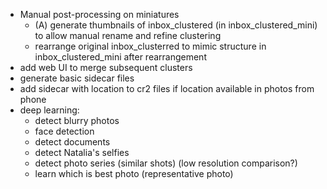 * Manual post-processing on miniatures
    * (A) generate thumbnails of inbox_clustered (in inbox_clustered_mini) to 
allow manual rename and refine clustering
    * rearrange original inbox_clusterred to mimic structure in 
inbox_clustered_mini after rearrangement
* add web UI to merge subsequent clusters
* generate basic sidecar files
* add sidecar with location to cr2 files if location available in photos 
from phone
* deep learning:
    * detect blurry photos
    * face detection
    * detect documents
    * detect Natalia's selfies
    * detect photo series (similar shots) (low resolution comparison?)
    * learn which is best photo (representative photo)
        
